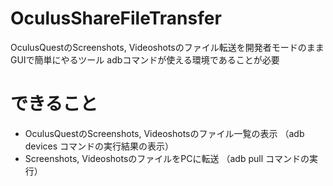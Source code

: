 # OculusShareFileTransfer
OculusQuestのScreenshots, Videoshotsのファイル転送を開発者モードのままGUIで簡単にやるツール
adbコマンドが使える環境であることが必要

# できること
- OculusQuestのScreenshots, Videoshotsのファイル一覧の表示
（adb devices コマンドの実行結果の表示）
- Screenshots, VideoshotsのファイルをPCに転送
（adb pull コマンドの実行）

